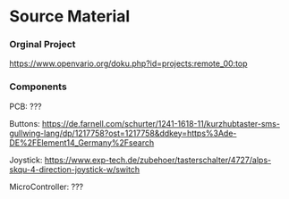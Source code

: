 # Source Material

### Orginal Project
https://www.openvario.org/doku.php?id=projects:remote_00:top

### Components
PCB: ???

Buttons: https://de.farnell.com/schurter/1241-1618-11/kurzhubtaster-sms-gullwing-lang/dp/1217758?ost=1217758&ddkey=https%3Ade-DE%2FElement14_Germany%2Fsearch

Joystick: https://www.exp-tech.de/zubehoer/tasterschalter/4727/alps-skqu-4-direction-joystick-w/switch

MicroController: ???
